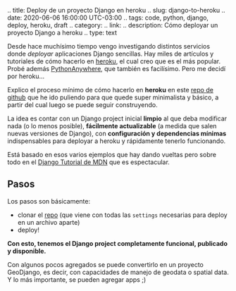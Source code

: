 .. title: Deploy de un proyecto Django en heroku
.. slug: django-to-heroku
.. date: 2020-06-06 16:00:00 UTC-03:00
.. tags: code, python, django, deploy, heroku, draft
.. category: 
.. link: 
.. description: Cómo deployar un proyecto Django a heroku
.. type: text

Desde hace muchísimo tiempo vengo investigando distintos servicios donde *deployar* aplicaciones Django sencillas. Hay miles de artículos y tutoriales de cómo hacerlo en [heroku](https://www.heroku.com/), el cual creo que es el más popular. Probé además [PythonAnywhere](https://www.pythonanywhere.com/), que también es facilísimo. Pero me decidí por heroku...

Explico el proceso mínimo de cómo hacerlo en **heroku** en este [repo de github](https://github.com/quijot/django_project_heroku_template) que he ido puliendo para que quede super minimalista y básico, a partir del cual luego se puede seguir construyendo.

La idea es contar con un Django project inicial **limpio** al que deba modificar nada (o lo menos posible), **fácilmente actualizable** (a medida que salen nuevas versiones de Django), con **configuración y dependencias mínimas** indispensables para deployar a heroku y rápidamente tenerlo funcionando.

Está basado en esos varios ejemplos que hay dando vueltas pero sobre todo en el [Django Tutorial de MDN](https://developer.mozilla.org/en-US/docs/Learn/Server-side/Django/Deployment) que es espectacular.

Pasos
-----

Los pasos son básicamente:

- clonar el [repo](https://github.com/quijot/django_project_heroku_template) (que viene con todas las `settings` necesarias para deploy en un archivo aparte)
- deploy!

**Con esto, tenemos el Django project completamente funcional, publicado y disponible.**

Con algunos pocos agregados se puede convertirlo en un proyecto GeoDjango, es decir, con capacidades de manejo de geodata o spatial data. Y lo más importante, se pueden agregar apps ;)
